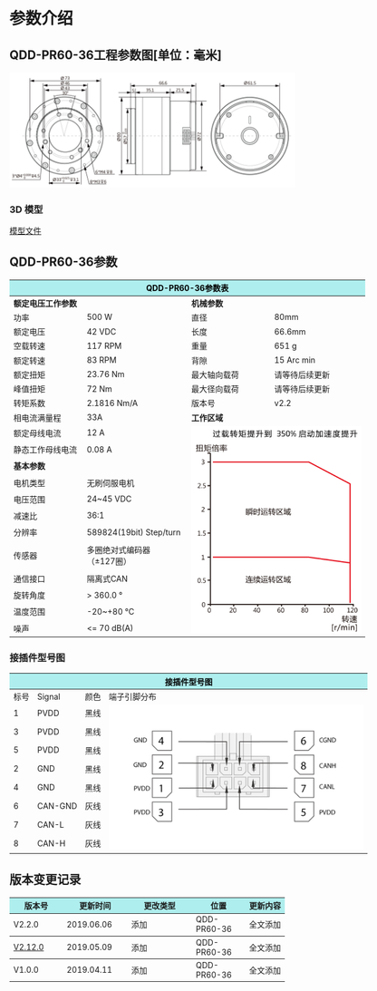 # 参数介绍 
## QDD-PR60-36工程参数图[单位：毫米]
![QDD-PR60-36]( ../img/Qdd_PR60_36_v2_2三视图.png ) 
### 3D 模型
[模型文件]( ../img/QDD-PR60-36_v2_2.step.zip )


## QDD-PR60-36参数

<table style="width:700px"><thead><tr><th colspan="4" style="background: PaleTurquoise; color: black;">QDD-PR60-36参数表</th></tr></thead><tbody><tr><td colspan="2" width=50%><b>额定电压工作参数</b></td><td colspan="2" width=50%><b>机械参数</b></td></tr><tr><td>功率</td><td>500 W</td><td>直径</td><td>80mm</td></tr><tr><td>额定电压</td><td>42 VDC</td><td>长度</td><td>66.6mm</td></tr><tr><td>空载转速</td><td>117 RPM</td><td>重量</td><td>651 g</td></tr><tr><td>额定转速</td><td>83 RPM</td><td>背隙</td><td>15 Arc min</td></tr><tr><td>额定扭矩</td><td>23.76 Nm</td><td>最大轴向载荷</td><td>请等待后续更新</td></tr><tr><td>峰值扭矩</td><td>72 Nm</td><td>最大径向载荷</td><td>请等待后续更新</td></tr><tr><td>转矩系数</td><td>2.1816 Nm/A</td><td>版本号</td><td>v2.2</td></tr><tr><td>相电流满量程</td><td>33A</td><td colspan="2"><b>工作区域</b></td></tr><tr><td>额定母线电流</td><td>12 A</td><td colspan="2" rowspan="12"><img src="../img/Qdd-PR60-36曲线.png" style="width:300px"></td></tr><tr><td>静态工作母线电流</td><td>0.08 A</td></tr><tr><td colspan="2"><b>基本参数</b></td></tr><tr><td>电机类型</td><td>无刷伺服电机</td></tr><tr><td>电压范围</td><td>24~45 VDC</td></tr><tr><td>减速比</td><td>36:1</td></tr><tr><td>分辨率</td><td>589824(19bit) Step/turn</td></tr><tr><td>传感器</td><td>多圈绝对式编码器</br>（±127圈）</td></tr><tr><td>通信接口</td><td>隔离式CAN</td></tr><tr><td>旋转角度</td><td>> 360.0 °</td></tr><tr><td>温度范围</td><td>-20~+80 °C</td></tr><tr><td>噪声</td><td><= 70 dB(A)</td></tr></tbody></table>

### 接插件型号图
<table class="tableizer-table" style="width:700px">
<thead><tr class="tableizer-firstrow"><th colspan="4" style="background: PaleTurquoise; color: black;">接插件型号图</th></tr></thead><tbody><tr><td>标号</td><td>Signal</td><td>颜色</td><td >端子引脚分布</td></tr><tr><td>1</td><td>PVDD</td><td>黑线</td><td rowspan="9"><img src="../img/配线2-2.png" style="width:450px"></td></tr><tr><td>3</td><td>PVDD</td><td>黑线</td></tr><tr><td>5</td><td>PVDD</td><td>黑线</td></tr><tr><td>2</td><td>GND</td><td>黑线</td></tr><tr><td>4</td><td>GND</td><td>黑线</td></tr><tr><td>6</td><td>CAN-GND</td><td>灰线</td></tr><tr><td>7</td><td>CAN-L</td><td>灰线</td></tr><tr><td>8</td><td>CAN-H</td><td>灰线</td></tr></tbody></table>

## 版本变更记录


<table style="width:600px"><thead><tr style="background:PaleTurquoise"><th style="width:80px">版本号</th><th style="width:100px">更新时间</th><th style="width:100px">更改类型</th><th style="width:80px">位置</th><th>更新内容</th></tr></thead><tbody><tr><td>V2.2.0</td><td>2019.06.06</td><td>添加</td><td>QDD-PR60-36</td><td>全文添加</th></tr></thead><tbody><tr><td><a href="http://innfos.com/wiki/cn/index.html#!pages/QDD-PR60-36_v2_12.md">V2.12.0 </a></td><td>2019.05.09</td><td>添加</td><td>QDD-PR60-36</td><td>全文添加</th></tr></thead><tbody><tr><td>V1.0.0</td><td>2019.04.11</td><td>添加</td><td>QDD-PR60-36</td><td>全文添加</td></tbody></table>
